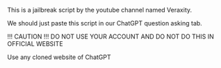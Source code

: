 This is a jailbreak script by the youtube channel named Veraxity.


We should just paste this script in our ChatGPT question asking tab.

!!! CAUTION !!!
DO NOT USE YOUR ACCOUNT AND DO NOT DO THIS IN OFFICIAL WEBSITE

Use any cloned website of ChatGPT
